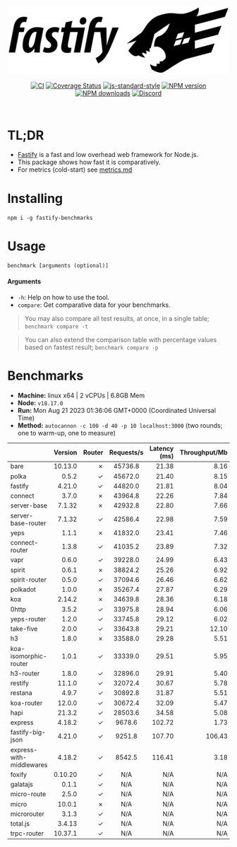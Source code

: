 <div align="center">
  <img src="https://github.com/fastify/graphics/raw/HEAD/fastify-landscape-outlined.svg" width="650" height="auto"/>
</div>

<div align="center">

[![CI](https://github.com/fastify/fastify/workflows/ci/badge.svg)](https://github.com/fastify/fastify/actions/workflows/ci.yml)
[![Coverage Status](https://coveralls.io/repos/github/fastify/fastify/badge.svg?branch=master)](https://coveralls.io/github/fastify/fastify?branch=master)
[![js-standard-style](https://img.shields.io/badge/code%20style-standard-brightgreen.svg?style=flat)](http://standardjs.com/)
[![NPM version](https://img.shields.io/npm/v/fastify.svg?style=flat)](https://www.npmjs.com/package/fastify)
[![NPM downloads](https://img.shields.io/npm/dm/fastify.svg?style=flat)](https://www.npmjs.com/package/fastify) [![Discord](https://img.shields.io/discord/725613461949906985)](https://discord.gg/fastify)

</div>
<br />

# TL;DR

* [Fastify](https://github.com/fastify/fastify) is a fast and low overhead web framework for Node.js.
* This package shows how fast it is comparatively.
* For metrics (cold-start) see [metrics.md](./METRICS.md)

# Installing

```
npm i -g fastify-benchmarks
```

# Usage

```
benchmark [arguments (optional)]
```

#### Arguments

* `-h`: Help on how to use the tool.
* `compare`: Get comparative data for your benchmarks.

> You may also compare all test results, at once, in a single table; `benchmark compare -t`

> You can also extend the comparison table with percentage values based on fastest result; `benchmark compare -p`
# Benchmarks

* __Machine:__ linux x64 | 2 vCPUs | 6.8GB Mem
* __Node:__ `v18.17.0`
* __Run:__ Mon Aug 21 2023 01:36:06 GMT+0000 (Coordinated Universal Time)
* __Method:__ `autocannon -c 100 -d 40 -p 10 localhost:3000` (two rounds; one to warm-up, one to measure)

|                          | Version | Router | Requests/s | Latency (ms) | Throughput/Mb |
| :--                      | --:     | --:    | :-:        | --:          | --:           |
| bare                     | 10.13.0 | ✗      | 45736.8    | 21.38        | 8.16          |
| polka                    | 0.5.2   | ✓      | 45672.0    | 21.40        | 8.15          |
| fastify                  | 4.21.0  | ✓      | 44820.0    | 21.81        | 8.04          |
| connect                  | 3.7.0   | ✗      | 43964.8    | 22.26        | 7.84          |
| server-base              | 7.1.32  | ✗      | 42932.8    | 22.80        | 7.66          |
| server-base-router       | 7.1.32  | ✓      | 42586.4    | 22.98        | 7.59          |
| yeps                     | 1.1.1   | ✗      | 41832.0    | 23.41        | 7.46          |
| connect-router           | 1.3.8   | ✓      | 41035.2    | 23.89        | 7.32          |
| vapr                     | 0.6.0   | ✓      | 39228.0    | 24.99        | 6.43          |
| spirit                   | 0.6.1   | ✗      | 38824.2    | 25.26        | 6.92          |
| spirit-router            | 0.5.0   | ✓      | 37094.6    | 26.46        | 6.62          |
| polkadot                 | 1.0.0   | ✗      | 35267.4    | 27.87        | 6.29          |
| koa                      | 2.14.2  | ✗      | 34639.8    | 28.36        | 6.18          |
| 0http                    | 3.5.2   | ✓      | 33975.8    | 28.94        | 6.06          |
| yeps-router              | 1.2.0   | ✓      | 33745.8    | 29.12        | 6.02          |
| take-five                | 2.0.0   | ✓      | 33643.8    | 29.21        | 12.10         |
| h3                       | 1.8.0   | ✗      | 33588.0    | 29.28        | 5.51          |
| koa-isomorphic-router    | 1.0.1   | ✓      | 33339.0    | 29.51        | 5.95          |
| h3-router                | 1.8.0   | ✓      | 32896.0    | 29.91        | 5.40          |
| restify                  | 11.1.0  | ✓      | 32072.4    | 30.67        | 5.78          |
| restana                  | 4.9.7   | ✓      | 30892.8    | 31.87        | 5.51          |
| koa-router               | 12.0.0  | ✓      | 30672.4    | 32.09        | 5.47          |
| hapi                     | 21.3.2  | ✓      | 28503.6    | 34.58        | 5.08          |
| express                  | 4.18.2  | ✓      | 9678.6     | 102.72       | 1.73          |
| fastify-big-json         | 4.21.0  | ✓      | 9251.8     | 107.70       | 106.43        |
| express-with-middlewares | 4.18.2  | ✓      | 8542.5     | 116.41       | 3.18          |
| foxify                   | 0.10.20 | ✓      | N/A        | N/A          | N/A           |
| galatajs                 | 0.1.1   | ✓      | N/A        | N/A          | N/A           |
| micro-route              | 2.5.0   | ✓      | N/A        | N/A          | N/A           |
| micro                    | 10.0.1  | ✗      | N/A        | N/A          | N/A           |
| microrouter              | 3.1.3   | ✓      | N/A        | N/A          | N/A           |
| total.js                 | 3.4.13  | ✓      | N/A        | N/A          | N/A           |
| trpc-router              | 10.37.1 | ✓      | N/A        | N/A          | N/A           |
